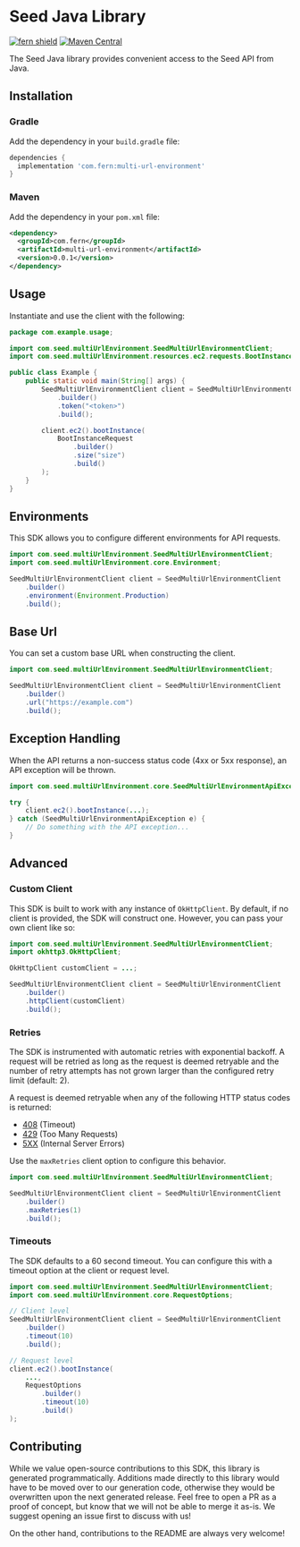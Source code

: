 # Seed Java Library

[![fern shield](https://img.shields.io/badge/%F0%9F%8C%BF-Built%20with%20Fern-brightgreen)](https://buildwithfern.com?utm_source=github&utm_medium=github&utm_campaign=readme&utm_source=Seed%2FJava)
[![Maven Central](https://img.shields.io/maven-central/v/com.fern/multi-url-environment)](https://central.sonatype.com/artifact/com.fern/multi-url-environment)

The Seed Java library provides convenient access to the Seed API from Java.

## Installation

### Gradle

Add the dependency in your `build.gradle` file:

```groovy
dependencies {
  implementation 'com.fern:multi-url-environment'
}
```

### Maven

Add the dependency in your `pom.xml` file:

```xml
<dependency>
  <groupId>com.fern</groupId>
  <artifactId>multi-url-environment</artifactId>
  <version>0.0.1</version>
</dependency>
```

## Usage

Instantiate and use the client with the following:

```java
package com.example.usage;

import com.seed.multiUrlEnvironment.SeedMultiUrlEnvironmentClient;
import com.seed.multiUrlEnvironment.resources.ec2.requests.BootInstanceRequest;

public class Example {
    public static void main(String[] args) {
        SeedMultiUrlEnvironmentClient client = SeedMultiUrlEnvironmentClient
            .builder()
            .token("<token>")
            .build();

        client.ec2().bootInstance(
            BootInstanceRequest
                .builder()
                .size("size")
                .build()
        );
    }
}
```

## Environments

This SDK allows you to configure different environments for API requests.

```java
import com.seed.multiUrlEnvironment.SeedMultiUrlEnvironmentClient;
import com.seed.multiUrlEnvironment.core.Environment;

SeedMultiUrlEnvironmentClient client = SeedMultiUrlEnvironmentClient
    .builder()
    .environment(Environment.Production)
    .build();
```

## Base Url

You can set a custom base URL when constructing the client.

```java
import com.seed.multiUrlEnvironment.SeedMultiUrlEnvironmentClient;

SeedMultiUrlEnvironmentClient client = SeedMultiUrlEnvironmentClient
    .builder()
    .url("https://example.com")
    .build();
```

## Exception Handling

When the API returns a non-success status code (4xx or 5xx response), an API exception will be thrown.

```java
import com.seed.multiUrlEnvironment.core.SeedMultiUrlEnvironmentApiException;

try {
    client.ec2().bootInstance(...);
} catch (SeedMultiUrlEnvironmentApiException e) {
    // Do something with the API exception...
}
```

## Advanced

### Custom Client

This SDK is built to work with any instance of `OkHttpClient`. By default, if no client is provided, the SDK will construct one. 
However, you can pass your own client like so:

```java
import com.seed.multiUrlEnvironment.SeedMultiUrlEnvironmentClient;
import okhttp3.OkHttpClient;

OkHttpClient customClient = ...;

SeedMultiUrlEnvironmentClient client = SeedMultiUrlEnvironmentClient
    .builder()
    .httpClient(customClient)
    .build();
```

### Retries

The SDK is instrumented with automatic retries with exponential backoff. A request will be retried as long
as the request is deemed retryable and the number of retry attempts has not grown larger than the configured
retry limit (default: 2).

A request is deemed retryable when any of the following HTTP status codes is returned:

- [408](https://developer.mozilla.org/en-US/docs/Web/HTTP/Status/408) (Timeout)
- [429](https://developer.mozilla.org/en-US/docs/Web/HTTP/Status/429) (Too Many Requests)
- [5XX](https://developer.mozilla.org/en-US/docs/Web/HTTP/Status/500) (Internal Server Errors)

Use the `maxRetries` client option to configure this behavior.

```java
import com.seed.multiUrlEnvironment.SeedMultiUrlEnvironmentClient;

SeedMultiUrlEnvironmentClient client = SeedMultiUrlEnvironmentClient
    .builder()
    .maxRetries(1)
    .build();
```

### Timeouts

The SDK defaults to a 60 second timeout. You can configure this with a timeout option at the client or request level.

```java
import com.seed.multiUrlEnvironment.SeedMultiUrlEnvironmentClient;
import com.seed.multiUrlEnvironment.core.RequestOptions;

// Client level
SeedMultiUrlEnvironmentClient client = SeedMultiUrlEnvironmentClient
    .builder()
    .timeout(10)
    .build();

// Request level
client.ec2().bootInstance(
    ...,
    RequestOptions
        .builder()
        .timeout(10)
        .build()
);
```

## Contributing

While we value open-source contributions to this SDK, this library is generated programmatically.
Additions made directly to this library would have to be moved over to our generation code,
otherwise they would be overwritten upon the next generated release. Feel free to open a PR as
a proof of concept, but know that we will not be able to merge it as-is. We suggest opening
an issue first to discuss with us!

On the other hand, contributions to the README are always very welcome!